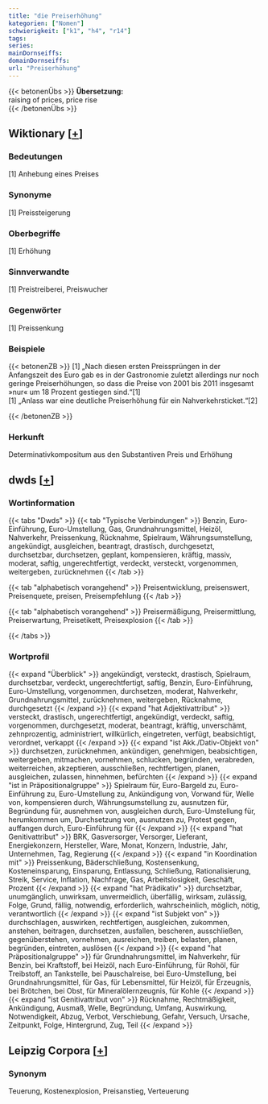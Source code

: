 ```yaml
---
title: "die Preiserhöhung"
kategorien: ["Nomen"]
schwierigkeit: ["k1", "h4", "r14"]
tags:
series:
mainDornseiffs:
domainDornseiffs:
url: "Preiserhöhung"
---
```


{{< betonenÜbs >}}
**Übersetzung:**  
raising of prices, price rise  
{{< /betonenÜbs >}}

## Wiktionary [[+](https://de.wiktionary.org/wiki/Preiserhöhung)]

### Bedeutungen
[1] Anhebung eines Preises  

### Synonyme
[1] Preissteigerung  

### Oberbegriffe
[1] Erhöhung  

### Sinnverwandte
[1] Preistreiberei, Preiswucher  

### Gegenwörter
[1] Preissenkung  

### Beispiele
{{< betonenZB >}}
[1] „Nach diesen ersten Preissprüngen in der Anfangszeit des Euro gab es in der Gastronomie zuletzt allerdings nur noch geringe Preiserhöhungen, so dass die Preise von 2001 bis 2011 insgesamt »nur« um 18 Prozent gestiegen sind.“[1]  
[1] „Anlass war eine deutliche Preiserhöhung für ein Nahverkehrsticket.“[2]  

{{< /betonenZB >}}
### Herkunft
Determinativkompositum aus den Substantiven Preis und Erhöhung  



## dwds [[+](https://www.dwds.de/wb/Preiserhöhung)]

### Wortinformation
{{< tabs "Dwds" >}}
{{< tab "Typische Verbindungen" >}}
Benzin, Euro-Einführung, Euro-Umstellung, Gas, Grundnahrungsmittel, Heizöl, Nahverkehr, Preissenkung, Rücknahme, Spielraum, Währungsumstellung, angekündigt, ausgleichen, beantragt, drastisch, durchgesetzt, durchsetzbar, durchsetzen, geplant, kompensieren, kräftig, massiv, moderat, saftig, ungerechtfertigt, verdeckt, versteckt, vorgenommen, weitergeben, zurücknehmen
{{< /tab >}}

{{< tab "alphabetisch vorangehend" >}}
Preisentwicklung, preisenswert, Preisenquete, preisen, Preisempfehlung
{{< /tab >}}

{{< tab "alphabetisch vorangehend" >}}
Preisermäßigung, Preisermittlung, Preiserwartung, Preisetikett, Preisexplosion
{{< /tab >}}

{{< /tabs >}}

### Wortprofil
{{< expand "Überblick" >}} angekündigt, versteckt, drastisch, Spielraum, durchsetzbar, verdeckt, ungerechtfertigt, saftig, Benzin, Euro-Einführung, Euro-Umstellung, vorgenommen, durchsetzen, moderat, Nahverkehr, Grundnahrungsmittel, zurücknehmen, weitergeben, Rücknahme, durchgesetzt {{< /expand >}}
{{< expand "hat Adjektivattribut" >}} versteckt, drastisch, ungerechtfertigt, angekündigt, verdeckt, saftig, vorgenommen, durchgesetzt, moderat, beantragt, kräftig, unverschämt, zehnprozentig, administriert, willkürlich, eingetreten, verfügt, beabsichtigt, verordnet, verkappt {{< /expand >}}
{{< expand "ist Akk./Dativ-Objekt von" >}} durchsetzen, zurücknehmen, ankündigen, genehmigen, beabsichtigen, weitergeben, mitmachen, vornehmen, schlucken, begründen, verabreden, weiterreichen, akzeptieren, ausschließen, rechtfertigen, planen, ausgleichen, zulassen, hinnehmen, befürchten {{< /expand >}}
{{< expand "ist in Präpositionalgruppe" >}} Spielraum für, Euro-Bargeld zu, Euro-Einführung zu, Euro-Umstellung zu, Ankündigung von, Vorwand für, Welle von, kompensieren durch, Währungsumstellung zu, ausnutzen für, Begründung für, ausnehmen von, ausgleichen durch, Euro-Umstellung für, herumkommen um, Durchsetzung von, ausnutzen zu, Protest gegen, auffangen durch, Euro-Einführung für {{< /expand >}}
{{< expand "hat Genitivattribut" >}} BRK, Gasversorger, Versorger, Lieferant, Energiekonzern, Hersteller, Ware, Monat, Konzern, Industrie, Jahr, Unternehmen, Tag, Regierung {{< /expand >}}
{{< expand "in Koordination mit" >}} Preissenkung, Bäderschließung, Kostensenkung, Kosteneinsparung, Einsparung, Entlassung, Schließung, Rationalisierung, Streik, Service, Inflation, Nachfrage, Gas, Arbeitslosigkeit, Geschäft, Prozent {{< /expand >}}
{{< expand "hat Prädikativ" >}} durchsetzbar, unumgänglich, unwirksam, unvermeidlich, überfällig, wirksam, zulässig, Folge, Grund, fällig, notwendig, erforderlich, wahrscheinlich, möglich, nötig, verantwortlich {{< /expand >}}
{{< expand "ist Subjekt von" >}} durchschlagen, auswirken, rechtfertigen, ausgleichen, zukommen, anstehen, beitragen, durchsetzen, ausfallen, bescheren, ausschließen, gegenüberstehen, vornehmen, ausreichen, treiben, belasten, planen, begründen, eintreten, auslösen {{< /expand >}}
{{< expand "hat Präpositionalgruppe" >}} für Grundnahrungsmittel, im Nahverkehr, für Benzin, bei Kraftstoff, bei Heizöl, nach Euro-Einführung, für Rohöl, für Treibstoff, an Tankstelle, bei Pauschalreise, bei Euro-Umstellung, bei Grundnahrungsmittel, für Gas, für Lebensmittel, für Heizöl, für Erzeugnis, bei Brötchen, bei Obst, für Mineralölernzeugnis, für Kohle {{< /expand >}}
{{< expand "ist Genitivattribut von" >}} Rücknahme, Rechtmäßigkeit, Ankündigung, Ausmaß, Welle, Begründung, Umfang, Auswirkung, Notwendigkeit, Abzug, Verbot, Verschiebung, Gefahr, Versuch, Ursache, Zeitpunkt, Folge, Hintergrund, Zug, Teil {{< /expand >}}

## Leipzig Corpora [[+](https://corpora.uni-leipzig.de/en/res?word=Preiserhöhung&corpusId=deu_newscrawl-public_2018)]


### Synonym
Teuerung, Kostenexplosion, Preisanstieg, Verteuerung

